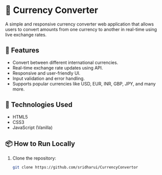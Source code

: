 # 💱 Currency Converter

A simple and responsive currency converter web application that allows users to convert amounts from one currency to another in real-time using live exchange rates.

## 🚀 Features

- Convert between different international currencies.
- Real-time exchange rate updates using API.
- Responsive and user-friendly UI.
- Input validation and error handling.
- Supports popular currencies like USD, EUR, INR, GBP, JPY, and many more.


## 🔧 Technologies Used

- HTML5
- CSS3
- JavaScript (Vanilla)

## 📦 How to Run Locally

1. Clone the repository:

   ```bash
   git clone https://github.com/sridharui/CurrencyConvertor

